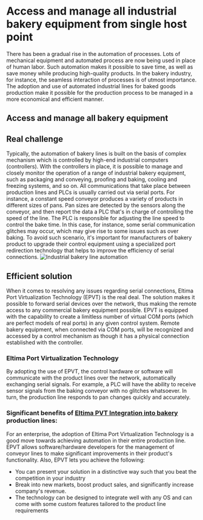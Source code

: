 Access and manage all industrial bakery equipment from single host point
========================================================================
There has been a gradual rise in the automation of processes. Lots of mechanical equipment and automated process are now being used in place of human labor. Such automation makes it possible to save time, as well as save money while producing high-quality products. 
 In the bakery industry, for instance, the seamless interaction of processes is of utmost importance. The adoption and use of automated industrial lines for baked goods production make it possible for the production process to be managed in a more economical and efficient manner. 
 
Access and manage all bakery equipment 
--------------------------------------
## Real challenge

Typically, the automation of bakery lines is built on the basis of complex mechanism which is controlled by high-end industrial computers (controllers). With the controllers in place, it is possible to manage and closely monitor the operation of a range of industrial bakery equipment, such as packaging and conveying, proofing and baking, cooling and freezing systems, and so on. All communications that take place between production lines and PLCs is usually carried out via serial ports. 
For instance, a constant speed conveyor produces a variety of products in different sizes of pans. Pan sizes are detected by the sensors along the conveyor, and then report the data a PLC that's in charge of controlling the speed of the line. The PLC is responsible for adjusting the line speed to control the bake time. 
In this case, for instance, some serial communication glitches may occur, which may give rise to some issues such as over baking. To avoid such scenario, it's important for manufacturers of bakery product to upgrade their control equipment using a specialized port redirection technology that helps to improve the efficiency of serial connections. 
![Industrial bakery line automation](https://www.eltima.com/images/upload/technology/tory/img-conveyor2.jpg)
## Efficient solution
When it comes to resolving any issues regarding serial connections, Eltima Port Virtualization Technology (EPVT) is the real deal. The solution makes it possible to forward serial devices over the network, thus making the remote access to any commercial bakery equipment possible. EPVT is equipped with the capability to create a limitless number of virtual COM ports (which are perfect models of real ports) in any given control system. Remote bakery equipment, when connected via COM ports, will be recognized and accessed by a control mechanism as though it has a physical connection established with the controller. 

### Eltima Port Virtualization Technology
By adopting the use of EPVT, the control hardware or software will communicate with the product lines over the network, automatically exchanging serial signals. For example, a PLC will have the ability to receive sensor signals from the baking conveyor with no glitches whatsoever. In turn, the production line responds to pan changes quickly and accurately. 

### Significant benefits of [Eltima PVT Integration into bakery](https://www.eltima.com/industrial-bakery-equipment-ports-virtualization/) production lines: 

For an enterprise, the adoption of Eltima Port Virtualization Technology is a good move towards achieving automation in their entire production line. EPVT allows software/hardware developers for the management of conveyor lines to make significant improvements in their product's functionality. Also, EPVT lets you achieve the following: 
* You can present your solution in a distinctive way such that you beat the competition in your industry 
* Break into new markets, boost product sales, and significantly increase company's revenue. 
* The technology can be designed to integrate well with any OS and can come with some custom features tailored to the product line requirements
